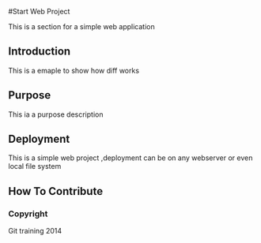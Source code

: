#Start Web Project

This is a section for a simple web application

## Introduction
This is a emaple to show how diff works

## Purpose

This ia a purpose description

## Deployment
This is a simple web project ,deployment can be on  any webserver or even local file system

## How To Contribute


### Copyright 

Git training 2014